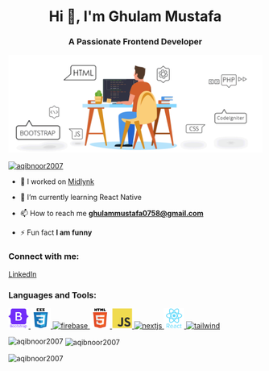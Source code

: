 
<h1 align="center">Hi 👋, I'm Ghulam Mustafa</h1>
<h3 align="center">A Passionate Frontend Developer</h3>

<p align="left"> <img src="https://raw.githubusercontent.com/priyan1995/priyan1995/master/readme-image.gif" alt="aqibnoor2007" /> </p>

<p align="left"> <a href="https://github.com/ryo-ma/github-profile-trophy"><img src="https://github-profile-trophy.vercel.app/?username=aqibnoor2007" alt="aqibnoor2007" /></a> </p>

- 🔭 I worked on [Midlynk](https://app.midlynk.com/jobs/listing)

- 🌱 I’m currently learning React Native

- 📫 How to reach me **ghulammustafa0758@gmail.com**

- ⚡ Fun fact **I am funny**

<h3 align="left">Connect with me:</h3>
<p align="left">
  <a href='https://www.linkedin.com/in/aqibnoor2007' target='_blank'>LinkedIn</a>
</p>

<h3 align="left">Languages and Tools:</h3>
<p align="left"> <a href="https://getbootstrap.com" target="_blank" rel="noreferrer"> <img src="https://raw.githubusercontent.com/devicons/devicon/master/icons/bootstrap/bootstrap-plain-wordmark.svg" alt="bootstrap" width="40" height="40"/> </a> <a href="https://www.w3schools.com/css/" target="_blank" rel="noreferrer"> <img src="https://raw.githubusercontent.com/devicons/devicon/master/icons/css3/css3-original-wordmark.svg" alt="css3" width="40" height="40"/> </a> <a href="https://firebase.google.com/" target="_blank" rel="noreferrer"> <img src="https://www.vectorlogo.zone/logos/firebase/firebase-icon.svg" alt="firebase" width="40" height="40"/> </a> <a href="https://www.w3.org/html/" target="_blank" rel="noreferrer"> <img src="https://raw.githubusercontent.com/devicons/devicon/master/icons/html5/html5-original-wordmark.svg" alt="html5" width="40" height="40"/> </a> <a href="https://developer.mozilla.org/en-US/docs/Web/JavaScript" target="_blank" rel="noreferrer"> <img src="https://raw.githubusercontent.com/devicons/devicon/master/icons/javascript/javascript-original.svg" alt="javascript" width="40" height="40"/> </a> <a href="https://nextjs.org/" target="_blank" rel="noreferrer"> <img src="https://cdn.worldvectorlogo.com/logos/nextjs-2.svg" alt="nextjs" width="40" height="40"/> </a> <a href="https://reactjs.org/" target="_blank" rel="noreferrer"> <img src="https://raw.githubusercontent.com/devicons/devicon/master/icons/react/react-original-wordmark.svg" alt="react" width="40" height="40"/> </a> <a href="https://tailwindcss.com/" target="_blank" rel="noreferrer"> <img src="https://www.vectorlogo.zone/logos/tailwindcss/tailwindcss-icon.svg" alt="tailwind" width="40" height="40"/> </a> </p>

<p><img align="left" src="https://github-readme-stats.vercel.app/api/top-langs?username=aqibnoor2007&show_icons=true&locale=en&layout=compact" alt="aqibnoor2007" /></p>

<p>&nbsp;<img align="center" src="https://github-readme-stats.vercel.app/api?username=aqibnoor2007&show_icons=true&locale=en" alt="aqibnoor2007" /></p>

<p><img align="center" src="https://github-readme-streak-stats.herokuapp.com/?user=aqibnoor2007&" alt="aqibnoor2007" /></p>
